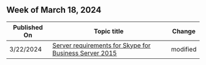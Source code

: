 <!-- This file is generated automatically each week. Changes made to this file will be overwritten.-->



## Week of March 18, 2024


| Published On |Topic title | Change |
|------|------------|--------|
| 3/22/2024 | [Server requirements for Skype for Business Server 2015](/SkypeForBusiness/plan-your-deployment/requirements-for-your-environment/server-requirements) | modified |
